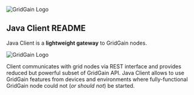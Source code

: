 ![GridGain Logo](http://www.gridgain.com/images/logo/logo_mid.png "GridGain Logo")

## Java Client README

Java Client is a **lightweight gateway** to GridGain nodes. 

![GridGain Logo](http://www.gridgain.com/images/java_logo_small.png "Java Logo")

Client communicates with grid nodes via REST interface and provides reduced but powerful subset of GridGain API. Java Client allows to use GridGain features from devices and environments where fully-functional GridGain node could not (*or should not*) be started.

